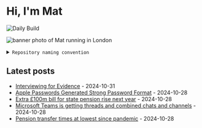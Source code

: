 # Hi, I'm Mat

![Daily Build](https://github.com/mat-0/mat-0/workflows/Daily%20Build/badge.svg)

![banner photo of Mat running in London](https://raw.githubusercontent.com/mat-0/mat-0/master/images/gh-header-image-cropped.jpg)

<details><summary><code>Repository naming convention</code></summary>
  
Repositories, where possible, are lowercase with underscores and follow the naming conventions below. 

  
- For demonstrations or proof of concepts, use the format `demo_name`.
- Boilerplate or templates are named in the format `template_name`.
  - where appropriate these are also published through GitHub pages and will be available at `username.github.io/repo_name`.
- WordPress-related content (mostly plugins) are prefixed with `wp_`.
- Twitter bots are prefixed with `bot_`.
- Standard repositories are named as they are, sometimes this might be a domain name e.g. `thechels.uk`.
</details>

## Latest posts

<!-- blog starts -->
- [Interviewing for Evidence](https://thechels.uk/interviewing-for-evidence) - 2024-10-31
- [Apple Passwords Generated Strong Password Format](https://thechels.uk/apple-passwords-generated-strong-password-format) - 2024-10-28
- [Extra £100m bill for state pension rise next year](https://thechels.uk/extra-100m-bill-for-state-pension-rise-next-year) - 2024-10-28
- [Microsoft Teams is getting threads and combined chats and channels](https://thechels.uk/microsoft-teams-is-getting-threads-and-combined-chats-and-channels) - 2024-10-28
- [Pension transfer times at lowest since pandemic](https://thechels.uk/pension-transfer-times-at-lowest-since-pandemic) - 2024-10-28
<!-- blog ends -->
